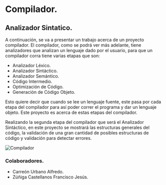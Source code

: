 # Compilador.
## Analizador Sintatico.

A continuación, se va a presentar un trabajo acerca de un proyecto compilador. El compilador, como se podrá ver más adelante, tiene analizadores que analizan un lenguaje dado por el usuario, para que un compilador corra tiene varias etapas que son:
 
-	Analizador Léxico.
-	Analizador Sintáctico.
-	Analizador Semántico.
-	Código Intermedio.
-	Optimización de Código.
-	Generación de Código Objeto.

Esto quiere decir que cuando se lee un lenguaje fuente, este pasa por cada etapa del compilador para así poder correr el programa y dar un lenguaje objeto. Este proyecto es acerca de estas etapas del compilador. 

Realizando la segunda etapa del compilador que será el Analizador Sintáctico, en este proyecto se mostrará las estructuras generales del código, la validación de una gran cantidad de posibles estructuras de código y validación para detectar errores.

![Compilador](https://github.com/AlfredoCU/Compilador/blob/feature/sintactico/Img/Propyecto.JPG)

### Colaboradores.
-	Carreón Urbano Alfredo.
-	Zúñiga Castellanos Francisco Jesús.
